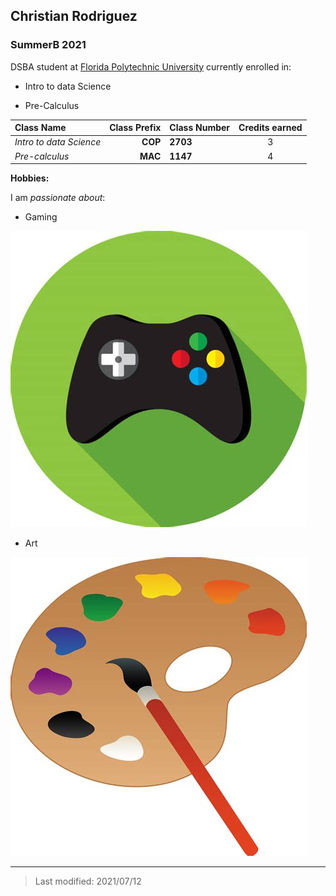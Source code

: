 ## Christian Rodriguez

### SummerB 2021 

DSBA student at [Florida Polytechnic University](https://www.floridapoly.edu) currently enrolled in: 

- Intro to data Science

- Pre-Calculus

| **Class Name**          | **Class Prefix**     | **Class Number**     | **Credits earned** |
|:------------------------|---------------------:|:---------------------|:------------------:|
| _Intro to data Science_ |**COP**               |**2703**              |3                   |
| _Pre-calculus_          |**MAC**               |**1147**              |4                   |

**Hobbies:**

I am _passionate about_: 

- Gaming

![A gaming controler](images/GamingController.jpg)

- Art

![An art brush](images/ArtBrush.jpg)

***

> Last modified: 2021/07/12
